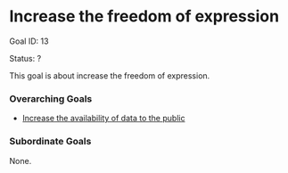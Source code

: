 # Increase the freedom of expression

Goal ID: 13

Status: ?

This goal is about increase the freedom of expression.

### Overarching Goals
- [Increase the availability of data to the public](./increase-the-availability-of-data-to-the-public.md)

### Subordinate Goals
None.
